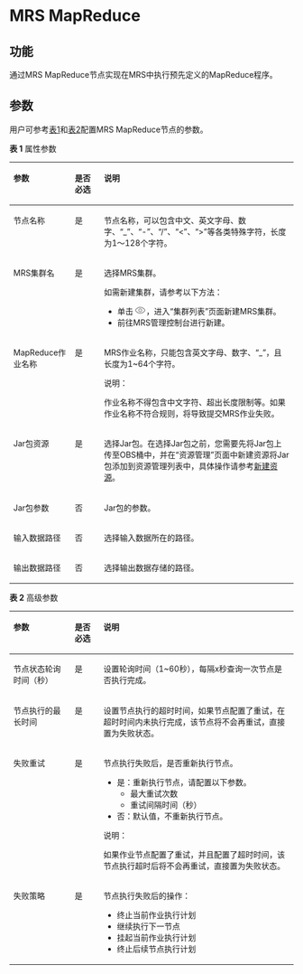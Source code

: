 # MRS MapReduce<a name="dgc_01_0457"></a>

## 功能<a name="zh-cn_topic_0101095234_section44280035173841"></a>

通过MRS MapReduce节点实现在MRS中执行预先定义的MapReduce程序。

## 参数<a name="zh-cn_topic_0101095234_section1791764173933"></a>

用户可参考[表1](#zh-cn_topic_0101095234_table3764823994826)和[表2](#zh-cn_topic_0101095234_table58040457102411)配置MRS MapReduce节点的参数。

**表 1**  属性参数

<a name="zh-cn_topic_0101095234_table3764823994826"></a>
<table><thead align="left"><tr id="zh-cn_topic_0101095234_row3170822394826"><th class="cellrowborder" valign="top" width="21.62%" id="mcps1.2.4.1.1"><p id="zh-cn_topic_0101095234_p2984581994826"><a name="zh-cn_topic_0101095234_p2984581994826"></a><a name="zh-cn_topic_0101095234_p2984581994826"></a>参数</p>
</th>
<th class="cellrowborder" valign="top" width="10.27%" id="mcps1.2.4.1.2"><p id="zh-cn_topic_0101095234_p159227094826"><a name="zh-cn_topic_0101095234_p159227094826"></a><a name="zh-cn_topic_0101095234_p159227094826"></a>是否必选</p>
</th>
<th class="cellrowborder" valign="top" width="68.11%" id="mcps1.2.4.1.3"><p id="zh-cn_topic_0101095234_p6186505494826"><a name="zh-cn_topic_0101095234_p6186505494826"></a><a name="zh-cn_topic_0101095234_p6186505494826"></a>说明</p>
</th>
</tr>
</thead>
<tbody><tr id="zh-cn_topic_0101095234_row1991457694826"><td class="cellrowborder" valign="top" width="21.62%" headers="mcps1.2.4.1.1 "><p id="zh-cn_topic_0101095234_p246794194826"><a name="zh-cn_topic_0101095234_p246794194826"></a><a name="zh-cn_topic_0101095234_p246794194826"></a>节点名称</p>
</td>
<td class="cellrowborder" valign="top" width="10.27%" headers="mcps1.2.4.1.2 "><p id="zh-cn_topic_0101095234_p6568554794826"><a name="zh-cn_topic_0101095234_p6568554794826"></a><a name="zh-cn_topic_0101095234_p6568554794826"></a>是</p>
</td>
<td class="cellrowborder" valign="top" width="68.11%" headers="mcps1.2.4.1.3 "><p id="zh-cn_topic_0101095437_p1892909794826"><a name="zh-cn_topic_0101095437_p1892909794826"></a><a name="zh-cn_topic_0101095437_p1892909794826"></a><span id="zh-cn_topic_0099822521_text44323307153939"><a name="zh-cn_topic_0099822521_text44323307153939"></a><a name="zh-cn_topic_0099822521_text44323307153939"></a>节点</span>名称，可以包含中文、英文字母、数字、<span class="parmvalue" id="zh-cn_topic_0099822521_zh-cn_topic_0099822521_parmvalue38166764101253"><a name="zh-cn_topic_0099822521_zh-cn_topic_0099822521_parmvalue38166764101253"></a><a name="zh-cn_topic_0099822521_zh-cn_topic_0099822521_parmvalue38166764101253"></a>“_”</span>、<span class="parmvalue" id="zh-cn_topic_0099822521_zh-cn_topic_0099822521_parmvalue4500149101253"><a name="zh-cn_topic_0099822521_zh-cn_topic_0099822521_parmvalue4500149101253"></a><a name="zh-cn_topic_0099822521_zh-cn_topic_0099822521_parmvalue4500149101253"></a>“-”</span>、<span class="parmvalue" id="zh-cn_topic_0099822521_parmvalue3773104413412"><a name="zh-cn_topic_0099822521_parmvalue3773104413412"></a><a name="zh-cn_topic_0099822521_parmvalue3773104413412"></a>“/”</span>、<span class="parmvalue" id="zh-cn_topic_0099822521_zh-cn_topic_0099822521_parmvalue28967750101253"><a name="zh-cn_topic_0099822521_zh-cn_topic_0099822521_parmvalue28967750101253"></a><a name="zh-cn_topic_0099822521_zh-cn_topic_0099822521_parmvalue28967750101253"></a>“&lt;”</span>、<span class="parmvalue" id="zh-cn_topic_0099822521_zh-cn_topic_0099822521_parmvalue64686408101253"><a name="zh-cn_topic_0099822521_zh-cn_topic_0099822521_parmvalue64686408101253"></a><a name="zh-cn_topic_0099822521_zh-cn_topic_0099822521_parmvalue64686408101253"></a>“&gt;”</span>等各类特殊字符，长度为1～128个字符。</p>
</td>
</tr>
<tr id="zh-cn_topic_0101095234_row3614415394826"><td class="cellrowborder" valign="top" width="21.62%" headers="mcps1.2.4.1.1 "><p id="zh-cn_topic_0101095234_p4199531294826"><a name="zh-cn_topic_0101095234_p4199531294826"></a><a name="zh-cn_topic_0101095234_p4199531294826"></a>MRS集群名</p>
</td>
<td class="cellrowborder" valign="top" width="10.27%" headers="mcps1.2.4.1.2 "><p id="zh-cn_topic_0101095234_p4617707494826"><a name="zh-cn_topic_0101095234_p4617707494826"></a><a name="zh-cn_topic_0101095234_p4617707494826"></a>是</p>
</td>
<td class="cellrowborder" valign="top" width="68.11%" headers="mcps1.2.4.1.3 "><p id="zh-cn_topic_0101095234_p4935552994826"><a name="zh-cn_topic_0101095234_p4935552994826"></a><a name="zh-cn_topic_0101095234_p4935552994826"></a>选择MRS集群。</p>
<div class="p" id="zh-cn_topic_0101095234_p14106064105658"><a name="zh-cn_topic_0101095234_p14106064105658"></a><a name="zh-cn_topic_0101095234_p14106064105658"></a>如需新建集群，请参考以下方法：<a name="zh-cn_topic_0101095234_zh-cn_topic_0099822521_ul46080727105259"></a><a name="zh-cn_topic_0101095234_zh-cn_topic_0099822521_ul46080727105259"></a><ul id="zh-cn_topic_0101095234_zh-cn_topic_0099822521_ul46080727105259"><li>单击<a name="zh-cn_topic_0101095234_image898618712510"></a><a name="zh-cn_topic_0101095234_image898618712510"></a><span><img id="zh-cn_topic_0101095234_image898618712510" src="figures/view-49.png"></span>，进入<span class="wintitle" id="zh-cn_topic_0101095234_wintitle3126196153112"><a name="zh-cn_topic_0101095234_wintitle3126196153112"></a><a name="zh-cn_topic_0101095234_wintitle3126196153112"></a>“集群列表”</span>页面新建MRS集群。</li><li>前往MRS管理控制台进行新建。</li></ul>
</div>
</td>
</tr>
<tr id="zh-cn_topic_0101095234_row4154658494826"><td class="cellrowborder" valign="top" width="21.62%" headers="mcps1.2.4.1.1 "><p id="zh-cn_topic_0101095234_p983015394826"><a name="zh-cn_topic_0101095234_p983015394826"></a><a name="zh-cn_topic_0101095234_p983015394826"></a>MapReduce作业名称</p>
</td>
<td class="cellrowborder" valign="top" width="10.27%" headers="mcps1.2.4.1.2 "><p id="zh-cn_topic_0101095234_p5804493094826"><a name="zh-cn_topic_0101095234_p5804493094826"></a><a name="zh-cn_topic_0101095234_p5804493094826"></a>是</p>
</td>
<td class="cellrowborder" valign="top" width="68.11%" headers="mcps1.2.4.1.3 "><p id="zh-cn_topic_0177038589_p15602016115115"><a name="zh-cn_topic_0177038589_p15602016115115"></a><a name="zh-cn_topic_0177038589_p15602016115115"></a>MRS作业名称，只能包含英文字母、数字、<span class="parmvalue" id="dgc_01_0455_dgc_01_0453_zh-cn_topic_0101095437_zh-cn_topic_0099822521_parmvalue49148214105927"><a name="dgc_01_0455_dgc_01_0453_zh-cn_topic_0101095437_zh-cn_topic_0099822521_parmvalue49148214105927"></a><a name="dgc_01_0455_dgc_01_0453_zh-cn_topic_0101095437_zh-cn_topic_0099822521_parmvalue49148214105927"></a>“_”</span>，且长度为1~64个字符。</p>
<div class="note" id="note3401731183519"><a name="note3401731183519"></a><a name="note3401731183519"></a><span class="notetitle"> 说明： </span><div class="notebody"><p id="dgc_01_0455_p4169117193320"><a name="dgc_01_0455_p4169117193320"></a><a name="dgc_01_0455_p4169117193320"></a>作业名称不得包含中文字符、超出长度限制等。如果作业名称不符合规则，将导致提交MRS作业失败。</p>
</div></div>
</td>
</tr>
<tr id="zh-cn_topic_0101095234_row303485991116"><td class="cellrowborder" valign="top" width="21.62%" headers="mcps1.2.4.1.1 "><p id="zh-cn_topic_0101095234_p423174491116"><a name="zh-cn_topic_0101095234_p423174491116"></a><a name="zh-cn_topic_0101095234_p423174491116"></a>Jar包资源</p>
</td>
<td class="cellrowborder" valign="top" width="10.27%" headers="mcps1.2.4.1.2 "><p id="zh-cn_topic_0101095234_p51613311116"><a name="zh-cn_topic_0101095234_p51613311116"></a><a name="zh-cn_topic_0101095234_p51613311116"></a>是</p>
</td>
<td class="cellrowborder" valign="top" width="68.11%" headers="mcps1.2.4.1.3 "><p id="zh-cn_topic_0101095234_p154146861116"><a name="zh-cn_topic_0101095234_p154146861116"></a><a name="zh-cn_topic_0101095234_p154146861116"></a>选择Jar包。在选择Jar包之前，您需要先将Jar包上传至OBS桶中，并在<span class="wintitle" id="zh-cn_topic_0101095234_wintitle17856163815117"><a name="zh-cn_topic_0101095234_wintitle17856163815117"></a><a name="zh-cn_topic_0101095234_wintitle17856163815117"></a>“资源管理”</span>页面中新建资源将Jar包添加到资源管理列表中，具体操作请参考<a href="管理资源.md#zh-cn_topic_0165312432_section6325757145320">新建资源</a>。</p>
</td>
</tr>
<tr id="zh-cn_topic_0101095234_row430706211158"><td class="cellrowborder" valign="top" width="21.62%" headers="mcps1.2.4.1.1 "><p id="zh-cn_topic_0101095234_p1332771411158"><a name="zh-cn_topic_0101095234_p1332771411158"></a><a name="zh-cn_topic_0101095234_p1332771411158"></a>Jar包参数</p>
</td>
<td class="cellrowborder" valign="top" width="10.27%" headers="mcps1.2.4.1.2 "><p id="zh-cn_topic_0101095234_p580307511158"><a name="zh-cn_topic_0101095234_p580307511158"></a><a name="zh-cn_topic_0101095234_p580307511158"></a>否</p>
</td>
<td class="cellrowborder" valign="top" width="68.11%" headers="mcps1.2.4.1.3 "><p id="zh-cn_topic_0101095234_p28710511158"><a name="zh-cn_topic_0101095234_p28710511158"></a><a name="zh-cn_topic_0101095234_p28710511158"></a>Jar包的参数。</p>
</td>
</tr>
<tr id="zh-cn_topic_0101095234_row4695054111155"><td class="cellrowborder" valign="top" width="21.62%" headers="mcps1.2.4.1.1 "><p id="zh-cn_topic_0101095234_p4489744011155"><a name="zh-cn_topic_0101095234_p4489744011155"></a><a name="zh-cn_topic_0101095234_p4489744011155"></a>输入数据路径</p>
</td>
<td class="cellrowborder" valign="top" width="10.27%" headers="mcps1.2.4.1.2 "><p id="zh-cn_topic_0101095234_p1281406111155"><a name="zh-cn_topic_0101095234_p1281406111155"></a><a name="zh-cn_topic_0101095234_p1281406111155"></a>否</p>
</td>
<td class="cellrowborder" valign="top" width="68.11%" headers="mcps1.2.4.1.3 "><p id="zh-cn_topic_0101095234_p3130601011155"><a name="zh-cn_topic_0101095234_p3130601011155"></a><a name="zh-cn_topic_0101095234_p3130601011155"></a>选择输入数据所在的路径。</p>
</td>
</tr>
<tr id="zh-cn_topic_0101095234_row633704411335"><td class="cellrowborder" valign="top" width="21.62%" headers="mcps1.2.4.1.1 "><p id="zh-cn_topic_0101095234_p4353855211335"><a name="zh-cn_topic_0101095234_p4353855211335"></a><a name="zh-cn_topic_0101095234_p4353855211335"></a>输出数据路径</p>
</td>
<td class="cellrowborder" valign="top" width="10.27%" headers="mcps1.2.4.1.2 "><p id="zh-cn_topic_0101095234_p3696185311335"><a name="zh-cn_topic_0101095234_p3696185311335"></a><a name="zh-cn_topic_0101095234_p3696185311335"></a>否</p>
</td>
<td class="cellrowborder" valign="top" width="68.11%" headers="mcps1.2.4.1.3 "><p id="zh-cn_topic_0101095234_p4112013911335"><a name="zh-cn_topic_0101095234_p4112013911335"></a><a name="zh-cn_topic_0101095234_p4112013911335"></a>选择输出数据存储的路径。</p>
</td>
</tr>
</tbody>
</table>

**表 2**  高级参数

<a name="zh-cn_topic_0101095234_table58040457102411"></a>
<table><thead align="left"><tr id="zh-cn_topic_0099822521_row27216578102411"><th class="cellrowborder" valign="top" width="21.58%" id="mcps1.2.4.1.1"><p id="zh-cn_topic_0099822521_p57059205102411"><a name="zh-cn_topic_0099822521_p57059205102411"></a><a name="zh-cn_topic_0099822521_p57059205102411"></a>参数</p>
</th>
<th class="cellrowborder" valign="top" width="10.14%" id="mcps1.2.4.1.2"><p id="zh-cn_topic_0099822521_p58392901102411"><a name="zh-cn_topic_0099822521_p58392901102411"></a><a name="zh-cn_topic_0099822521_p58392901102411"></a>是否必选</p>
</th>
<th class="cellrowborder" valign="top" width="68.28%" id="mcps1.2.4.1.3"><p id="zh-cn_topic_0099822521_p32204521102411"><a name="zh-cn_topic_0099822521_p32204521102411"></a><a name="zh-cn_topic_0099822521_p32204521102411"></a>说明</p>
</th>
</tr>
</thead>
<tbody><tr id="zh-cn_topic_0099822521_row51612113175"><td class="cellrowborder" valign="top" width="21.58%" headers="mcps1.2.4.1.1 "><p id="zh-cn_topic_0099822521_p416115112178"><a name="zh-cn_topic_0099822521_p416115112178"></a><a name="zh-cn_topic_0099822521_p416115112178"></a>节点状态轮询时间（秒）</p>
</td>
<td class="cellrowborder" valign="top" width="10.14%" headers="mcps1.2.4.1.2 "><p id="zh-cn_topic_0099822521_p101615110176"><a name="zh-cn_topic_0099822521_p101615110176"></a><a name="zh-cn_topic_0099822521_p101615110176"></a>是</p>
</td>
<td class="cellrowborder" valign="top" width="68.28%" headers="mcps1.2.4.1.3 "><p id="zh-cn_topic_0099822521_p4161191101716"><a name="zh-cn_topic_0099822521_p4161191101716"></a><a name="zh-cn_topic_0099822521_p4161191101716"></a>设置轮询时间（1~60秒），每隔x秒查询一次<span id="zh-cn_topic_0099822521_text1526241235118"><a name="zh-cn_topic_0099822521_text1526241235118"></a><a name="zh-cn_topic_0099822521_text1526241235118"></a>节点</span>是否执行完成。</p>
</td>
</tr>
<tr id="zh-cn_topic_0099822521_row5101045193916"><td class="cellrowborder" valign="top" width="21.58%" headers="mcps1.2.4.1.1 "><p id="zh-cn_topic_0099822521_p147314419397"><a name="zh-cn_topic_0099822521_p147314419397"></a><a name="zh-cn_topic_0099822521_p147314419397"></a>节点执行的最长时间</p>
</td>
<td class="cellrowborder" valign="top" width="10.14%" headers="mcps1.2.4.1.2 "><p id="zh-cn_topic_0099822521_p610124511390"><a name="zh-cn_topic_0099822521_p610124511390"></a><a name="zh-cn_topic_0099822521_p610124511390"></a>是</p>
</td>
<td class="cellrowborder" valign="top" width="68.28%" headers="mcps1.2.4.1.3 "><p id="zh-cn_topic_0099822521_p11011456393"><a name="zh-cn_topic_0099822521_p11011456393"></a><a name="zh-cn_topic_0099822521_p11011456393"></a>设置<span id="zh-cn_topic_0099822521_text380131541112"><a name="zh-cn_topic_0099822521_text380131541112"></a><a name="zh-cn_topic_0099822521_text380131541112"></a>节点</span>执行的超时时间，如果<span id="zh-cn_topic_0099822521_text1944213322118"><a name="zh-cn_topic_0099822521_text1944213322118"></a><a name="zh-cn_topic_0099822521_text1944213322118"></a>节点</span>配置了重试，在超时时间内未执行完成，该节点将不会再重试，直接置为失败状态。</p>
</td>
</tr>
<tr id="zh-cn_topic_0099822521_row58429402102411"><td class="cellrowborder" valign="top" width="21.58%" headers="mcps1.2.4.1.1 "><p id="zh-cn_topic_0099822521_p5533912102858"><a name="zh-cn_topic_0099822521_p5533912102858"></a><a name="zh-cn_topic_0099822521_p5533912102858"></a>失败重试</p>
</td>
<td class="cellrowborder" valign="top" width="10.14%" headers="mcps1.2.4.1.2 "><p id="zh-cn_topic_0099822521_p45593742102858"><a name="zh-cn_topic_0099822521_p45593742102858"></a><a name="zh-cn_topic_0099822521_p45593742102858"></a>是</p>
</td>
<td class="cellrowborder" valign="top" width="68.28%" headers="mcps1.2.4.1.3 "><p id="zh-cn_topic_0099822521_p2105628102858"><a name="zh-cn_topic_0099822521_p2105628102858"></a><a name="zh-cn_topic_0099822521_p2105628102858"></a><span id="zh-cn_topic_0099822521_text29185571161243"><a name="zh-cn_topic_0099822521_text29185571161243"></a><a name="zh-cn_topic_0099822521_text29185571161243"></a>节点</span>执行失败后，是否重新执行<span id="zh-cn_topic_0099822521_text58583828161245"><a name="zh-cn_topic_0099822521_text58583828161245"></a><a name="zh-cn_topic_0099822521_text58583828161245"></a>节点</span>。</p>
<a name="zh-cn_topic_0099822521_ul18950660102858"></a><a name="zh-cn_topic_0099822521_ul18950660102858"></a><ul id="zh-cn_topic_0099822521_ul18950660102858"><li>是：重新执行<span id="zh-cn_topic_0099822521_text19139245161248"><a name="zh-cn_topic_0099822521_text19139245161248"></a><a name="zh-cn_topic_0099822521_text19139245161248"></a>节点</span>，请配置以下参数。<a name="zh-cn_topic_0099822521_ul58608523102858"></a><a name="zh-cn_topic_0099822521_ul58608523102858"></a><ul id="zh-cn_topic_0099822521_ul58608523102858"><li>最大重试次数</li><li>重试间隔时间（秒）</li></ul>
</li><li>否：默认值，不重新执行<span id="zh-cn_topic_0099822521_text1328324161254"><a name="zh-cn_topic_0099822521_text1328324161254"></a><a name="zh-cn_topic_0099822521_text1328324161254"></a>节点</span>。</li></ul>
<div class="note" id="zh-cn_topic_0099822521_note69071033105815"><a name="zh-cn_topic_0099822521_note69071033105815"></a><a name="zh-cn_topic_0099822521_note69071033105815"></a><span class="notetitle"> 说明： </span><div class="notebody"><p id="zh-cn_topic_0099822521_p1590733314581"><a name="zh-cn_topic_0099822521_p1590733314581"></a><a name="zh-cn_topic_0099822521_p1590733314581"></a>如果作业节点配置了重试，并且配置了超时时间，该节点执行超时后将不会再重试，直接置为失败状态。</p>
</div></div>
</td>
</tr>
<tr id="zh-cn_topic_0099822521_row29541959102411"><td class="cellrowborder" valign="top" width="21.58%" headers="mcps1.2.4.1.1 "><p id="zh-cn_topic_0099822521_p13154928102858"><a name="zh-cn_topic_0099822521_p13154928102858"></a><a name="zh-cn_topic_0099822521_p13154928102858"></a>失败策略</p>
</td>
<td class="cellrowborder" valign="top" width="10.14%" headers="mcps1.2.4.1.2 "><p id="zh-cn_topic_0099822521_p58916261102858"><a name="zh-cn_topic_0099822521_p58916261102858"></a><a name="zh-cn_topic_0099822521_p58916261102858"></a>是</p>
</td>
<td class="cellrowborder" valign="top" width="68.28%" headers="mcps1.2.4.1.3 "><p id="zh-cn_topic_0099822521_p7487822102858"><a name="zh-cn_topic_0099822521_p7487822102858"></a><a name="zh-cn_topic_0099822521_p7487822102858"></a><span id="zh-cn_topic_0099822521_text5371194616130"><a name="zh-cn_topic_0099822521_text5371194616130"></a><a name="zh-cn_topic_0099822521_text5371194616130"></a>节点</span>执行失败后的操作：</p>
<a name="zh-cn_topic_0099822521_ul281538102858"></a><a name="zh-cn_topic_0099822521_ul281538102858"></a><ul id="zh-cn_topic_0099822521_ul281538102858"><li>终止当前作业执行计划</li><li>继续执行下一节点</li><li>挂起当前作业执行计划</li><li>终止后续节点执行计划</li></ul>
</td>
</tr>
</tbody>
</table>

